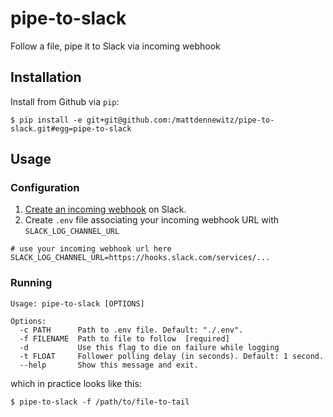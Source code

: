 # pipe-to-slack

Follow a file, pipe it to Slack via incoming webhook

## Installation

Install from Github via `pip`:

```shell
$ pip install -e git+git@github.com:/mattdennewitz/pipe-to-slack.git#egg=pipe-to-slack
```

## Usage

### Configuration

1. [Create an incoming webhook](https://my.slack.com/services/new/incoming-webhook/) on Slack.
2. Create `.env` file associating your incoming webhook URL with `SLACK_LOG_CHANNEL_URL`

```shell
# use your incoming webhook url here
SLACK_LOG_CHANNEL_URL=https://hooks.slack.com/services/...
```

### Running

```
Usage: pipe-to-slack [OPTIONS]

Options:
  -c PATH      Path to .env file. Default: "./.env".
  -f FILENAME  Path to file to follow  [required]
  -d           Use this flag to die on failure while logging
  -t FLOAT     Follower polling delay (in seconds). Default: 1 second.
  --help       Show this message and exit.
```

which in practice looks like this:

```shell
$ pipe-to-slack -f /path/to/file-to-tail
```
